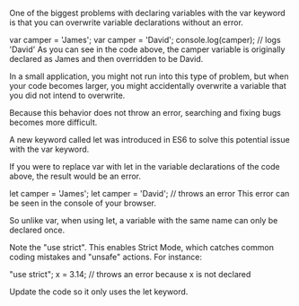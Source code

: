 One of the biggest problems with declaring variables with the var keyword is that you can overwrite variable declarations without an error.

var camper = 'James';
var camper = 'David';
console.log(camper);
// logs 'David'
As you can see in the code above, the camper variable is originally declared as James and then overridden to be David.

In a small application, you might not run into this type of problem, but when your code becomes larger, you might accidentally overwrite a variable that you did not intend to overwrite.

Because this behavior does not throw an error, searching and fixing bugs becomes more difficult.

A new keyword called let was introduced in ES6 to solve this potential issue with the var keyword.

If you were to replace var with let in the variable declarations of the code above, the result would be an error.

let camper = 'James';
let camper = 'David'; // throws an error
This error can be seen in the console of your browser.

So unlike var, when using let, a variable with the same name can only be declared once.

Note the "use strict". This enables Strict Mode, which catches common coding mistakes and "unsafe" actions. For instance:

"use strict";
x = 3.14; // throws an error because x is not declared

Update the code so it only uses the let keyword.

